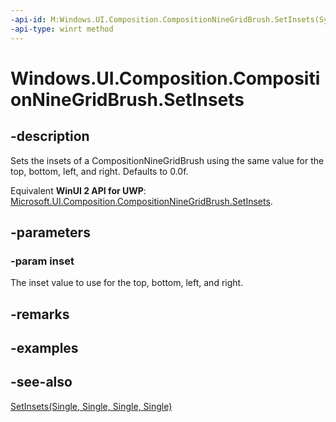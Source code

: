 ```yaml
---
-api-id: M:Windows.UI.Composition.CompositionNineGridBrush.SetInsets(System.Single)
-api-type: winrt method
---
```


<!-- Method syntax
public void SetInsets(System.Single inset)
-->

# Windows.UI.Composition.CompositionNineGridBrush.SetInsets

## -description
Sets the insets of a CompositionNineGridBrush using the same value for the top, bottom, left, and right. Defaults to 0.0f.

Equivalent **WinUI 2 API for UWP**: [Microsoft.UI.Composition.CompositionNineGridBrush.SetInsets](/windows/winui/api/microsoft.ui.composition.compositionninegridbrush.setinsets).

## -parameters
### -param inset
The inset value to use for the top, bottom, left, and right.

## -remarks

## -examples

## -see-also
[SetInsets(Single, Single, Single, Single)](compositionninegridbrush_setinsets_586233341.md)
